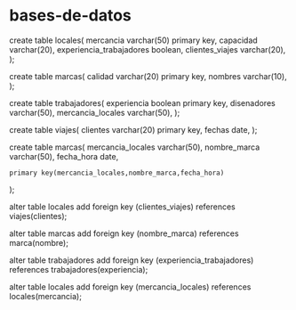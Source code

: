 # bases-de-datos
create table locales(
    mercancia varchar(50) primary key,
    capacidad varchar(20),
    experiencia_trabajadores boolean,
    clientes_viajes varchar(20),
);

create table marcas(
    calidad varchar(20) primary key,
    nombres varchar(10),
);
       
create table trabajadores(
    experiencia boolean primary key,
    disenadores varchar(50),
    mercancia_locales varchar(50),
);

create table viajes(
    clientes varchar(20) primary key,
    fechas date,
);

create table marcas(
    mercancia_locales varchar(50),
    nombre_marca varchar(50),
    fecha_hora date,

    primary key(mercancia_locales,nombre_marca,fecha_hora)
);

alter table locales
add foreign key (clientes_viajes) 
references viajes(clientes);

alter table marcas 
add foreign key (nombre_marca) 
references marca(nombre);

alter table trabajadores
add foreign key (experiencia_trabajadores)
references trabajadores(experiencia);

alter table locales
add foreign key (mercancia_locales)
references locales(mercancia);
